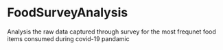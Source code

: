 # FoodSurveyAnalysis
Analysis the raw data captured through survey for the most frequnet food items consumed during covid-19 pandamic 
